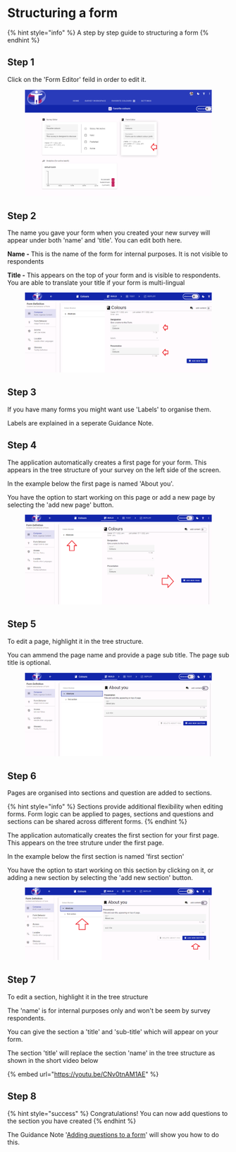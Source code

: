 # Structuring a form

{% hint style="info" %}
A step by step guide to structuring a form
{% endhint %}

## Step 1

Click on the 'Form Editor' feild in order to edit it.

<figure><img src="../../../.gitbook/assets/image (4) (1) (1) (1) (1) (1) (1) (1) (1) (1) (1) (1).png" alt=""><figcaption></figcaption></figure>

## Step 2

The name you gave your form when you created your new survey will appear under both 'name' and 'title'. You can edit both here.

**Name -** This is the name of the form for internal purposes. It is not visible to respondents

**Title -** This appears on the top of your form and is visible to respondents.  You are able to translate your title if your form is multi-lingual

<figure><img src="../../../.gitbook/assets/image (13).png" alt=""><figcaption></figcaption></figure>

## Step 3

If you have many forms you might want use 'Labels' to organise them.

Labels are explained in a seperate Guidance Note.

## Step 4

The application automatically creates a first page for your form. This appears in the tree structure of your survey on the left side of the screen.

In the example below the first page is named 'About you'.

You have the option to start working on this page or add a new page by selecting the 'add new page' button.

<figure><img src="../../../.gitbook/assets/image (2) (1) (2).png" alt=""><figcaption></figcaption></figure>

## Step 5

To edit a page, highlight it in the tree structure.

You can ammend the page name and provide a page sub title.  The page sub title is optional.

<figure><img src="../../../.gitbook/assets/image (16) (1).png" alt=""><figcaption></figcaption></figure>

## Step 6

Pages are organised into sections and question are added to sections. &#x20;

{% hint style="info" %}
Sections provide additional flexibility when editing forms.  Form logic can be applied to pages, sections and questions and sections can be shared across different forms.
{% endhint %}

The application automatically creates the first section for your first page. This appears on the tree struture under the first page.

In the example below the first section is named 'first section'

You have the option to start working on this section by clicking on it, or adding a new section by selecting the 'add new section' button.

<figure><img src="../../../.gitbook/assets/image (1) (1) (2) (1).png" alt=""><figcaption></figcaption></figure>

## Step 7

To edit a section, highlight it in the tree structure

The 'name' is for internal purposes only and won't be seem by survey respondents.

You can give the section a 'title' and 'sub-title' which will appear on your form.&#x20;

The section 'title' will replace the section 'name' in the tree structure as shown in the short video below

{% embed url="https://youtu.be/CNv0tnAM1AE" %}

## Step 8

{% hint style="success" %}
Congratulations!  You can now add questions to the section you have created
{% endhint %}

The Guidance Note '[Adding questions to a form](how-to-add-a-question-to-a-form/)' will show you how to do this.
